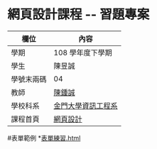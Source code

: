 # 網頁設計課程 -- 習題專案

欄位 | 內容
-----|--------
學期 | 108 學年度下學期
學生 |  陳昱誠
學號末兩碼 | 04
教師 | [陳鍾誠](https://misavo.com/blog/%E9%99%B3%E9%8D%BE%E8%AA%A0)
學校科系 | [金門大學資訊工程系](https://www.nqu.edu.tw/educsie/index.php)
課程首頁 | [網頁設計](https://misavo.com/blog/%E9%99%B3%E9%8D%BE%E8%AA%A0/%E8%AA%B2%E7%A8%8B/%E7%B6%B2%E9%A0%81%E8%A8%AD%E8%A8%88)

#表單範例
*[表單練習.html](表單練習.html)
